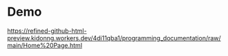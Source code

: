 # Demo
https://refined-github-html-preview.kidonng.workers.dev/4di11qba1/programming_documentation/raw/main/Home%20Page.html

